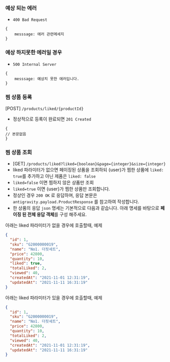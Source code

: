 ### 예상 되는 에러

- `400 Bad Request`

```agsl 
{
    messsage: 에러 관련메세지
}
```

### 예상 하지못한 에러일 경우

- `500 Internal Server`

```agsl 
{
    messsage: 예상치 못한 에러입니다.
}
```

### 찜 상품 등록

[POST] `/products/liked/{productId}`

- 정상적으로 등록이 완료되면 `201 Created`

```agsl
{
// 본문없음
}
```

### 찜 상품 조회

- [GET] `/products/liked?liked={boolean}&page={integer}&size={integer}`
- liked 파라미터가 없으면 페이징된 상품을 조회하되 {user}가 찜한 상품에 `liked: true`를 추가하고 아닌 제품은 `liked: false`
- `liked=false` 이면 찜하지 않은 상품만 조회
- `liked=true` 이면 {user}가 찜한 상품만 조회합니다.
- 정상인 경우 `200 OK` 로 응답하며, 응답 본문은 `antigravity.payload.ProductResponse` 를 참고하여 작성합니다.
- 한 상품의 응답 `json` 명세는 기본적으로 다음과 같습니다. 아래 명세를 바탕으로 **페이징 된 전체 응답 객체**를 구성 해주세요.

아래는 liked 파라미터가 없을 경우에 호출할때, 예제

```json
{
  "id": 1,
  "sku": "G2000000019",
  "name": "No1. 더핏세트",
  "price": 42800,
  "quantity": 10,
  "liked": true,
  "totalLiked": 2,
  "viewed": 40,
  "createdAt": "2021-11-01 12:31:19",
  "updatedAt": "2021-11-11 16:31:19"
}
```

아래는 liked 파라미터가 있을 경우에 호출할때, 예제

```json
{
  "id": 1,
  "sku": "G2000000019",
  "name": "No1. 더핏세트",
  "price": 42800,
  "quantity": 10,
  "totalLiked": 2,
  "viewed": 40,
  "createdAt": "2021-11-01 12:31:19",
  "updatedAt": "2021-11-11 16:31:19"
}
```
